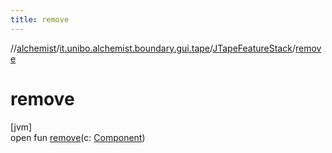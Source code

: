 ```yaml
---
title: remove
---
```

//[alchemist](../../../index.html)/[it.unibo.alchemist.boundary.gui.tape](../index.html)/[JTapeFeatureStack](index.html)/[remove](remove.html)



# remove



[jvm]\
open fun [remove](remove.html)(c: [Component](https://docs.oracle.com/javase/8/docs/api/java/awt/Component.html))




